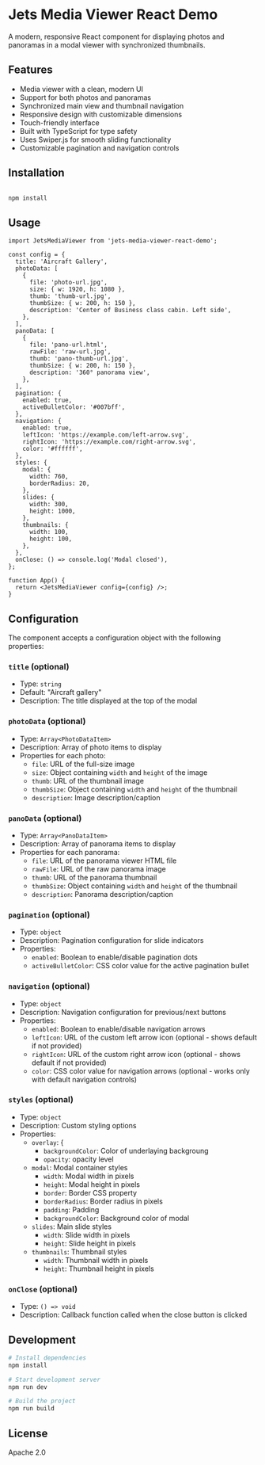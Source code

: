 # Jets Media Viewer React Demo

A modern, responsive React component for displaying photos and panoramas in a modal viewer with synchronized thumbnails.

## Features

- Media viewer with a clean, modern UI
- Support for both photos and panoramas
- Synchronized main view and thumbnail navigation
- Responsive design with customizable dimensions
- Touch-friendly interface
- Built with TypeScript for type safety
- Uses Swiper.js for smooth sliding functionality
- Customizable pagination and navigation controls

## Installation

```bash

npm install

```

## Usage

```tsx
import JetsMediaViewer from 'jets-media-viewer-react-demo';

const config = {
  title: 'Aircraft Gallery',
  photoData: [
    {
      file: 'photo-url.jpg',
      size: { w: 1920, h: 1080 },
      thumb: 'thumb-url.jpg',
      thumbSize: { w: 200, h: 150 },
      description: 'Center of Business class cabin. Left side',
    },
  ],
  panoData: [
    {
      file: 'pano-url.html',
      rawFile: 'raw-url.jpg',
      thumb: 'pano-thumb-url.jpg',
      thumbSize: { w: 200, h: 150 },
      description: '360° panorama view',
    },
  ],
  pagination: {
    enabled: true,
    activeBulletColor: '#007bff',
  },
  navigation: {
    enabled: true,
    leftIcon: 'https://example.com/left-arrow.svg',
    rightIcon: 'https://example.com/right-arrow.svg',
    color: '#ffffff',
  },
  styles: {
    modal: {
      width: 760,
      borderRadius: 20,
    },
    slides: {
      width: 300,
      height: 1000,
    },
    thumbnails: {
      width: 100,
      height: 100,
    },
  },
  onClose: () => console.log('Modal closed'),
};

function App() {
  return <JetsMediaViewer config={config} />;
}
```

## Configuration

The component accepts a configuration object with the following properties:

### `title` (optional)

- Type: `string`
- Default: "Aircraft gallery"
- Description: The title displayed at the top of the modal

### `photoData` (optional)

- Type: `Array<PhotoDataItem>`
- Description: Array of photo items to display
- Properties for each photo:
  - `file`: URL of the full-size image
  - `size`: Object containing `width` and `height` of the image
  - `thumb`: URL of the thumbnail image
  - `thumbSize`: Object containing `width` and `height` of the thumbnail
  - `description`: Image description/caption

### `panoData` (optional)

- Type: `Array<PanoDataItem>`
- Description: Array of panorama items to display
- Properties for each panorama:
  - `file`: URL of the panorama viewer HTML file
  - `rawFile`: URL of the raw panorama image
  - `thumb`: URL of the panorama thumbnail
  - `thumbSize`: Object containing `width` and `height` of the thumbnail
  - `description`: Panorama description/caption

### `pagination` (optional)

- Type: `object`
- Description: Pagination configuration for slide indicators
- Properties:
  - `enabled`: Boolean to enable/disable pagination dots
  - `activeBulletColor`: CSS color value for the active pagination bullet

### `navigation` (optional)

- Type: `object`
- Description: Navigation configuration for previous/next buttons
- Properties:
  - `enabled`: Boolean to enable/disable navigation arrows
  - `leftIcon`: URL of the custom left arrow icon (optional - shows default if not provided)
  - `rightIcon`: URL of the custom right arrow icon (optional - shows default if not provided)
  - `color`: CSS color value for navigation arrows (optional - works only with default navigation controls)

### `styles` (optional)

- Type: `object`
- Description: Custom styling options
- Properties:
  - `overlay`: {
    - `backgroundColor`: Color of underlaying backgroung
    - `opacity`: opacity level
  - `modal`: Modal container styles
    - `width`: Modal width in pixels
    - `height`: Modal height in pixels
    - `border`: Border CSS property
    - `borderRadius`: Border radius in pixels
    - `padding`: Padding
    - `backgroundColor`: Background color of modal
  - `slides`: Main slide styles
    - `width`: Slide width in pixels
    - `height`: Slide height in pixels
  - `thumbnails`: Thumbnail styles
    - `width`: Thumbnail width in pixels
    - `height`: Thumbnail height in pixels

### `onClose` (optional)

- Type: `() => void`
- Description: Callback function called when the close button is clicked

## Development

```bash
# Install dependencies
npm install

# Start development server
npm run dev

# Build the project
npm run build
```

## License

Apache 2.0
